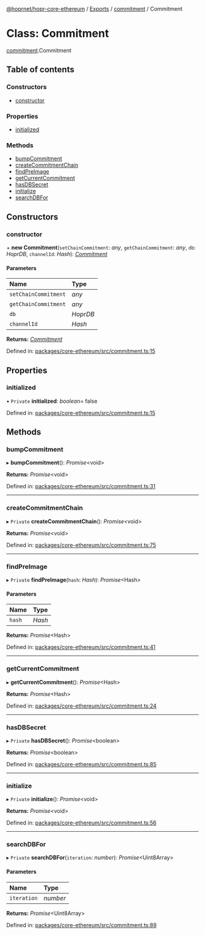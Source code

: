 [@hoprnet/hopr-core-ethereum](../README.md) / [Exports](../modules.md) / [commitment](../modules/commitment.md) / Commitment

# Class: Commitment

[commitment](../modules/commitment.md).Commitment

## Table of contents

### Constructors

- [constructor](commitment.commitment-1.md#constructor)

### Properties

- [initialized](commitment.commitment-1.md#initialized)

### Methods

- [bumpCommitment](commitment.commitment-1.md#bumpcommitment)
- [createCommitmentChain](commitment.commitment-1.md#createcommitmentchain)
- [findPreImage](commitment.commitment-1.md#findpreimage)
- [getCurrentCommitment](commitment.commitment-1.md#getcurrentcommitment)
- [hasDBSecret](commitment.commitment-1.md#hasdbsecret)
- [initialize](commitment.commitment-1.md#initialize)
- [searchDBFor](commitment.commitment-1.md#searchdbfor)

## Constructors

### constructor

\+ **new Commitment**(`setChainCommitment`: _any_, `getChainCommitment`: _any_, `db`: _HoprDB_, `channelId`: _Hash_): [_Commitment_](commitment.commitment-1.md)

#### Parameters

| Name                 | Type     |
| :------------------- | :------- |
| `setChainCommitment` | _any_    |
| `getChainCommitment` | _any_    |
| `db`                 | _HoprDB_ |
| `channelId`          | _Hash_   |

**Returns:** [_Commitment_](commitment.commitment-1.md)

Defined in: [packages/core-ethereum/src/commitment.ts:15](https://github.com/hoprnet/hoprnet/blob/448a47a/packages/core-ethereum/src/commitment.ts#L15)

## Properties

### initialized

• `Private` **initialized**: _boolean_= false

Defined in: [packages/core-ethereum/src/commitment.ts:15](https://github.com/hoprnet/hoprnet/blob/448a47a/packages/core-ethereum/src/commitment.ts#L15)

## Methods

### bumpCommitment

▸ **bumpCommitment**(): _Promise_<void\>

**Returns:** _Promise_<void\>

Defined in: [packages/core-ethereum/src/commitment.ts:31](https://github.com/hoprnet/hoprnet/blob/448a47a/packages/core-ethereum/src/commitment.ts#L31)

---

### createCommitmentChain

▸ `Private` **createCommitmentChain**(): _Promise_<void\>

**Returns:** _Promise_<void\>

Defined in: [packages/core-ethereum/src/commitment.ts:75](https://github.com/hoprnet/hoprnet/blob/448a47a/packages/core-ethereum/src/commitment.ts#L75)

---

### findPreImage

▸ `Private` **findPreImage**(`hash`: _Hash_): _Promise_<Hash\>

#### Parameters

| Name   | Type   |
| :----- | :----- |
| `hash` | _Hash_ |

**Returns:** _Promise_<Hash\>

Defined in: [packages/core-ethereum/src/commitment.ts:41](https://github.com/hoprnet/hoprnet/blob/448a47a/packages/core-ethereum/src/commitment.ts#L41)

---

### getCurrentCommitment

▸ **getCurrentCommitment**(): _Promise_<Hash\>

**Returns:** _Promise_<Hash\>

Defined in: [packages/core-ethereum/src/commitment.ts:24](https://github.com/hoprnet/hoprnet/blob/448a47a/packages/core-ethereum/src/commitment.ts#L24)

---

### hasDBSecret

▸ `Private` **hasDBSecret**(): _Promise_<boolean\>

**Returns:** _Promise_<boolean\>

Defined in: [packages/core-ethereum/src/commitment.ts:85](https://github.com/hoprnet/hoprnet/blob/448a47a/packages/core-ethereum/src/commitment.ts#L85)

---

### initialize

▸ `Private` **initialize**(): _Promise_<void\>

**Returns:** _Promise_<void\>

Defined in: [packages/core-ethereum/src/commitment.ts:56](https://github.com/hoprnet/hoprnet/blob/448a47a/packages/core-ethereum/src/commitment.ts#L56)

---

### searchDBFor

▸ `Private` **searchDBFor**(`iteration`: _number_): _Promise_<Uint8Array\>

#### Parameters

| Name        | Type     |
| :---------- | :------- |
| `iteration` | _number_ |

**Returns:** _Promise_<Uint8Array\>

Defined in: [packages/core-ethereum/src/commitment.ts:89](https://github.com/hoprnet/hoprnet/blob/448a47a/packages/core-ethereum/src/commitment.ts#L89)
